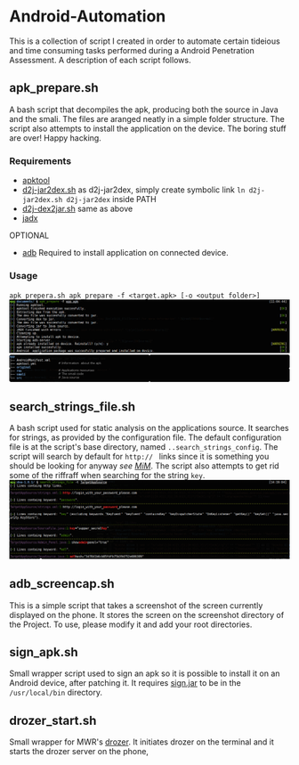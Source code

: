 # Android-Automation
This is a collection of script I created in order to automate certain tideious and time consuming tasks performed during a Android Penetration Assessment. A description of each script follows.
## apk_prepare.sh
A bash script that decompiles the apk, producing both the source in Java and the smali. The files are aranged neatly in a simple folder structure. The script also attempts to install the application on the device. The boring stuff are over! Happy hacking. 
### Requirements
* [apktool](https://ibotpeaches.github.io/Apktool/install/)
* [d2j-jar2dex.sh](https://github.com/ufologist/onekey-decompile-apk/blob/master/onekey-decompile-apk/_tools/dex2jar/d2j-jar2dex.sh) as d2j-jar2dex, simply create symbolic link `ln d2j-jar2dex.sh d2j-jar2dex` inside PATH
* [d2j-dex2jar.sh](https://github.com/ufologist/onekey-decompile-apk/blob/master/onekey-decompile-apk/_tools/dex2jar/d2j-dex2jar.sh) same as above
* [jadx](https://github.com/skylot/jadx#building-from-source)

OPTIONAL
* [adb](https://developer.android.com/studio/command-line/adb.html) Required to install application on connected device.

### Usage
`apk_prepera.sh apk_prepare -f <target.apk> [-o <output folder>]`
![apk_repare sample run](screenshots/apk_prepare-screenshot.png)
![apk_repare sample run](screenshots/apk_prepare_tree.png)
## search_strings_file.sh
A bash script used for static analysis on the applications source. It searches for strings, as provided by the configuration file. The default configuration file is at the script's base directory, named `..search_strings_config`.
The script will search by default for `http:// ` links since it is something you should be looking for anyway _see [MiM](https://en.wikipedia.org/wiki/Man-in-the-middle_attack)_. The script also attempts to get rid some of the riffraff when searching for the string `key`.
![search_strings_file run](screenshots/search_strings_sample_run.png)
## adb_screencap.sh
This is a simple script that takes a screenshot of the screen currently displayed on the phone. It stores the screen on the screenshot directory of the Project. To use, please modify it and add your root directories. 
## sign_apk.sh
Small wrapper script used to sign an apk so it is possible to install it on an Android device, after patching it. It requires [sign.jar](https://github.com/appium/sign) to be in the `/usr/local/bin` directory.
## drozer_start.sh
Small wrapper for MWR's [drozer](https://labs.mwrinfosecurity.com/tools/drozer/). It initiates drozer on the terminal and it starts the drozer server on the phone, 
